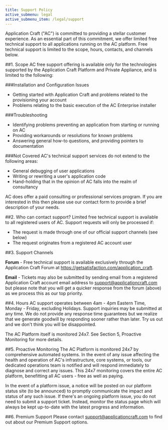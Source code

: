 ```yaml
---
title: Support Policy
active_submenu: legal
active_submenu_item: /legal/support
---
```


Application Craft ("AC") is committed to providing a stellar customer experience. As an essential part of this commitment, we offer limited free technical support to all applications running on the AC platform. Free technical support is limited to the scope, hours, contacts, and channels below.
 
##1. Scope
AC free support offering is available only for the technologies supported by the Application Craft Platform and Private Appliance, and is limited to the following:

###Installation and Configuration Issues
 - Getting started with Application Craft and problems related to the provisioning your account
 - Problems relating to the basic execution of the AC Enterprise installer

###Troubleshooting

 - Identifying problems preventing an application from starting or running on AC
 - Providing workarounds or resolutions for known problems
 - Answering general how-to questions, and providing pointers to documentation

###Not Covered
AC's technical support services do not extend to the following areas:

 - General debugging of user applications
 - Writing or rewriting a user's application code
 - Hand-holding that in the opinion of AC falls into the realm of consultancy

AC does offer a paid consulting or professional services program. If you are interested in this then please use our contact form to provide a brief description of your needs.

##2. Who can contact support?
Limited free technical support is available to all registered users of AC. Support requests will only be processed if:

 - The request is made through one of our official support channels (see below)
 - The request originates from a registered AC account user

##3. Support Channels

 **Forum** - Free technical support is available exclusively through the Application Craft Forum at <a target="_blank" href="https://getsatisfaction.com/application_craft">https://getsatisfaction.com/application_craft</a>.

 **Email** - Tickets may also be submitted by sending email from a registered Application Craft account email address to <a href="mailto:support@applicationcraft.com">support@applicationcraft.com</a> but please note that you will get a quicker response from the forum (above) as we process this as our top priority.

##4. Hours
AC support operates between 4am - 4pm Eastern Time, Monday - Friday, excluding Holidays. Support inquiries may be submitted at any time. We do not provide any response time guarantees but we realize that we generate goodwill by responding sooner rather than later. Try us out and we don't think you will be disappointed.

The AC Platform itself is monitored 24x7. See Section 5, Proactive Monitoring for more details.

##5. Proactive Monitoring
The AC Platform is monitored 24x7 by comprehensive automated systems. In the event of any issue affecting the health and operation of AC's infrastructure, core systems, or tools, our dedicated operations team is notified and will respond immediately to diagnose and correct any issues. This 24x7 monitoring covers the entire AC platform, benefitting all AC users - free as well as paying.

In the event of a platform issue, a notice will be posted on our platform status site (to be announced) to promptly communicate the impact and status of any such issue. If there's an ongoing platform issue, you do not need to submit a support ticket. Instead, monitor the status page which will always be kept up-to-date with the latest progress and information.

##6. Premium Support
Please contact <a href="mailto:support@applicationcraft.com">support@applicationcraft.com</a> to find out about our Premium Support options.